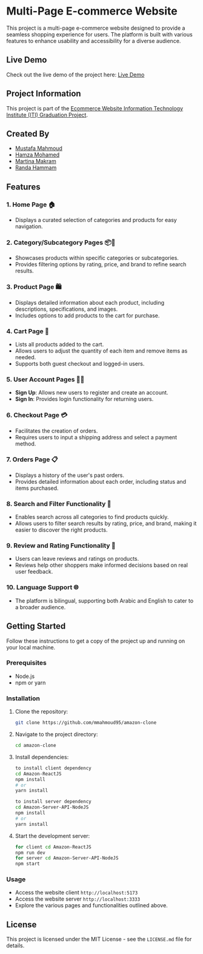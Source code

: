 # Multi-Page E-commerce Website

This project is a multi-page e-commerce website designed to provide a seamless shopping experience for users. The platform is built with various features to enhance usability and accessibility for a diverse audience.

## Live Demo

Check out the live demo of the project here:
[Live Demo](https://amazonnew.netlify.app/)

## Project Information

This project is part of the [Ecommerce Website Information Technology Institute (ITI) Graduation Project](https://iti.gov.eg/).

## Created By

- [Mustafa Mahmoud](https://github.com/mmahmoud95)
- [Hamza Mohamed](https://github.com/Hamza-mohamed)
- [Martina Makram](https://github.com/MartinaMakram1)
- [Randa Hammam](https://github.com/Randa-10)

## Features

### 1. Home Page 🏠

-   Displays a curated selection of categories and products for easy navigation.

### 2. Category/Subcategory Pages 📦📁

-   Showcases products within specific categories or subcategories.
-   Provides filtering options by rating, price, and brand to refine search results.

### 3. Product Page 🛍️

-   Displays detailed information about each product, including descriptions, specifications, and images.
-   Includes options to add products to the cart for purchase.

### 4. Cart Page 🛒

-   Lists all products added to the cart.
-   Allows users to adjust the quantity of each item and remove items as needed.
-   Supports both guest checkout and logged-in users.

### 5. User Account Pages 📝🔐

-   **Sign Up**: Allows new users to register and create an account.
-   **Sign In**: Provides login functionality for returning users.

### 6. Checkout Page 💳

-   Facilitates the creation of orders.
-   Requires users to input a shipping address and select a payment method.

### 7. Orders Page 📋

-   Displays a history of the user's past orders.
-   Provides detailed information about each order, including status and items purchased.

### 8. Search and Filter Functionality 🧐

-   Enables search across all categories to find products quickly.
-   Allows users to filter search results by rating, price, and brand, making it easier to discover the right products.

### 9. Review and Rating Functionality 🌟

-   Users can leave reviews and ratings on products.
-   Reviews help other shoppers make informed decisions based on real user feedback.

### 10. Language Support 🌐

-   The platform is bilingual, supporting both Arabic and English to cater to a broader audience.

## Getting Started

Follow these instructions to get a copy of the project up and running on your local machine.

### Prerequisites

-   Node.js
-   npm or yarn

### Installation

1. Clone the repository:
    ```bash
    git clone https://github.com/mmahmoud95/amazon-clone
    ```
2. Navigate to the project directory:
    ```bash
    cd amazon-clone
    ```
3. Install dependencies:
    ```bash
    to install client dependency
    cd Amazon-ReactJS
    npm install
    # or
    yarn install

    to install server dependency
    cd Amazon-Server-API-NodeJS
    npm install
    # or
    yarn install
    ```
4. Start the development server:
    ```bash
    for client cd Amazon-ReactJS
    npm run dev
    for server cd Amazon-Server-API-NodeJS
    npm start
    ```
### Usage

-   Access the website client `http://localhost:5173`
-   Access the website server `http://localhost:3333`
-   Explore the various pages and functionalities outlined above.

## License

This project is licensed under the MIT License - see the `LICENSE.md` file for details.
